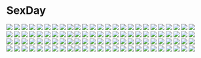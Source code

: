 # SexDay
![](https://konachan.com/jpeg/91a39902d70894159686d86afeaca04e/Konachan.com%20-%20304784%20animal_ears%20azur_lane%20blue_eyes%20blush%20cameltoe%20catgirl%20koko_sokodoko%20long_hair%20navel%20no_bra%20panties%20purple_hair%20shirt_lift%20tail%20underwear.jpg)
![](https://konachan.com/image/a4db5623af33ee10db1d891049004e89/Konachan.com%20-%20281422%20aliasing%20black_hair%20blush%20cape%20cherry_blossoms%20flowers%20japanese_clothes%20kimono%20long_hair%20miyabi_akino%20original%20petals%20signed.jpg)
![](https://konachan.com/jpeg/ae53ac541616ca20dbf81824f4d95ef6/Konachan.com%20-%2045179%20amber_quartz%20blonde_hair%20blue_eyes%20bra%20motizuki_nayuta%20panties%20underwear.jpg)
![](https://konachan.com/image/477b2106b2a8510f427757d6ea177457/Konachan.com%20-%20188132%20black_eyes%20brown_hair%20city%20gloves%20original%20scarf%20short_hair%20sky%20tomioka_jirou%20torii%20tree.jpg)
![](https://konachan.com/image/e7fe7294e63c7287f3581c9204378b3d/Konachan.com%20-%20174712%20aqua_eyes%20boots%20christmas%20gray_hair%20hat%20headband%20konpaku_youmu%20niwashi_%28yuyu%29%20panties%20santa_costume%20santa_hat%20short_hair%20skirt%20touhou%20underwear.jpg)
![](https://konachan.com/image/b062932d2b0095877f6585f4ec79ed5a/Konachan.com%20-%2058082%20bed%20blue_eyes%20blush%20breasts%20mitsurugi_asuka%20nipples%20nude%20pussy%20red_hair%20ribbons%20ryohka%20thighhighs%20uncensored%20wizard_girl_ambitious.jpg)
![](https://konachan.com/image/327db2b255781841be9e715cc845f27f/Konachan.com%20-%2021802%20bakuretsu_tenshi%20gun%20jo%20weapon.jpg)
![](https://konachan.com/image/2e3e62e5be7a910dbca150b40a6efe11/Konachan.com%20-%20276454%20aqua_eyes%20aqua_hair%20breasts%20cleavage%20dress%20gloves%20hatsune_miku%20long_hair%20pantyhose%20tsukishiro_saika%20twintails%20vocaloid%20white.jpg)
![](https://konachan.com/image/fffc2f1070122ad2e835ef758e482275/Konachan.com%20-%2047367%20armor%20bartz_klauser%20cecil_harvey%20cloud_strife%20final_fantasy%20firion%20game_console%20male%20onion_knight%20shantotto%20terra_branford%20tidus%20zidane_tribal.gif)
![](https://konachan.com/jpeg/3ced1dd0bbde8235368d1c2529a0f323/Konachan.com%20-%20147613%20amagami_akito%20chibi%20drink%20game_cg%20long_hair%20nanawind%20red_hair%20school_uniform%20takasaki_honoka%20yuyukana.jpg)
![](https://konachan.com/image/aca5d80d0965c38ca425a8600035820a/Konachan.com%20-%20152331%20bunny%20hatsune_miku%20japanese_clothes%20kimono%20night%20short_hair%20snow%20snowman%20stairs%20ti_owo%20tree%20vocaloid%20wedding_attire%20white_hair%20winter%20yuki_miku.jpg)
![](https://konachan.com/image/4b5e1d145657362102b6fe9e7d2478ea/Konachan.com%20-%20167853%20animal%20barefoot%20black_eyes%20blue_hair%20den_%28itokiitoki5022%29%20fan%20fish%20japanese_clothes%20jpeg_artifacts%20long_hair%20male%20mirror%20original%20short_hair.jpg)
![](https://konachan.com/jpeg/1e9a93f1b724e39c7899557329682e10/Konachan.com%20-%20126306%20black_hair%20blue_hair%20bodysuit%20brown_hair%20crossover%20flowers%20glasses%20katou_marika%20kyouno_madoka%20long_hair%20purple_eyes%20skintight%20thighhighs.jpg)
![](https://konachan.com/jpeg/fbe0f25d6fbc7b53f543c293af4dbe96/Konachan.com%20-%20232421%20all_male%20animal%20fish%20male%20navel%20necklace%20otogari_adonis%20purple_hair%20short_hair%20swimsuit%20tagme_%28artist%29%20topless%20waifu2x%20water%20wet%20yellow_eyes.jpg)
![](https://konachan.com/jpeg/54fa8718700d78692a66e730550fe75d/Konachan.com%20-%206205%20dress%20glasses%20kazami_mizuho%20kusanagi_kei%20marie%20onegai_teacher%20purple_eyes%20red_hair%20tagme%20uon_taraku.jpg)
![](https://konachan.com/image/30d2df5fd043a0fa3e447f166f1b6df4/Konachan.com%20-%20294657%20animal_ears%20dark_skin%20fang%20forest%20grass%20loli%20nasu_na%20original%20tail%20tree.jpg)
![](https://konachan.com/image/b478d303686a45c3a6811f2ab4c6fcb5/Konachan.com%20-%2012462%20tagme.jpg)
![](https://konachan.com/image/162b8c8958ce5fdcec505f7314294cd1/Konachan.com%20-%20199707%20blush%20close%20code_geass%20green_hair%20hikarino%20leila_%28code_geass%29%20long_hair%20purple_eyes%20tie.jpg)
![](https://konachan.com/jpeg/ab706e49c7390b2abedeea50228e462c/Konachan.com%20-%20300291%20blue_eyes%20blush%20gochuumon_wa_usagi_desu_ka%3F%20kafuu_chino%20loli%20long_hair%20mannaku%20purple_hair%20school_swimsuit%20swimsuit%20thighhighs%20tippy_%28gochiusa%29.jpg)
![](https://konachan.com/jpeg/d2759269137ca2d354fc0c84ebb3c3a2/Konachan.com%20-%20301223%20aqua_eyes%20blush%20breasts%20fate_grand_order%20fate_%28series%29%20long_hair%20miyamoto_musashi_%28fate_grand_order%29%20parody%20pink_hair%20ponytail%20rei_kun.jpg)
![](https://konachan.com/jpeg/49cebc32fdb1f46be6728f992bd20d84/Konachan.com%20-%2034661%20blush%20hiiragi_kagami%20lucky_star.jpg)
![](https://konachan.com/jpeg/bfeec3fb19fc008e0122054b2d8d27a2/Konachan.com%20-%20144878%20building%20game_cg%20hashimoto_takashi%20imouto_no_katachi%20kiss%20night%20orange_hair%20skirt%20sphere%20sumeragi_ayaka%20thighhighs%20twintails.jpg)
![](https://konachan.com/image/a0fe46c914348a0971071f02b47194dd/Konachan.com%20-%20118044%20blue_eyes%20konoe_subaru%20mayo_chiki%21%20orange_hair%20panties%20striped_panties%20tagme%20underwear.jpg)
![](https://konachan.com/image/006e5a2482c964864398a400782e530a/Konachan.com%20-%20160595%20ass%20blue_hair%20blush%20chro%20original%20panties%20red_eyes%20striped_panties%20underwear.jpg)
![](https://konachan.com/jpeg/e1908b1ba48afb516f45020d4f6418c8/Konachan.com%20-%20163339%20animal_ears%20bakemonogatari%20breasts%20catgirl%20cleavage%20glasses%20hanekawa_tsubasa%20long_hair%20pajamas%20sleeping%20sugiyama_nobuhiro%20white%20white_hair%20wink.jpg)
![](https://konachan.com/image/b83d53e273e89a104423982d36bb2cb3/Konachan.com%20-%20161758%20blush%20breast_hold%20breasts%20censored%20cum%20demon%20jpeg_artifacts%20koakuma%20megawatt%20nipples%20paizuri%20penis%20red_hair%20touhou%20wings.jpg)
![](https://konachan.com/image/7e88465ee042232cbb98ab8a8428497e/Konachan.com%20-%2026705%20kingdom_hearts%20sora.jpg)
![](https://konachan.com/jpeg/1ee4e8bb39fea87ebcbabdfab578242b/Konachan.com%20-%2073596%20animal_ears%20dress%20foxgirl%20gloves%20hat%20long_hair%20monochrome%20ribbons%20short_hair%20sky%20tail%20touhou%20umbrella%20yakumo_ran%20yakumo_yukari.jpg)
![](https://konachan.com/image/9ffbb6fbb5dc6c7ee95e9d0033cb7f02/Konachan.com%20-%2069644%20breasts%20cassandra_alexandra%20cleavage%20soul_calibur%20thighhighs%20yn_red.jpg)
![](https://konachan.com/image/89b85d757b3e56788efb2f6b13003cc9/Konachan.com%20-%20212757%20censored%20cum%20hanamiya_nagisa%20misaki_kurehito%20nipples%20no_bra%20open_shirt%20penis%20pussy_juice%20sex%20thighhighs%20trumple%20ushinawareta_mirai_wo_motomete.jpg)
![](https://konachan.com/jpeg/6038ab6dd26c5c1413c972a6a6f1b0a7/Konachan.com%20-%20159164%20mizutame_tori%20vocaloid.jpg)
![](https://konachan.com/jpeg/84bde9be1c87359f35e8c62189c82eb9/Konachan.com%20-%20217370%20akikan_%2810552397%29%20blush%20bra%20breasts%20cleavage%20navel%20panties%20pink_eyes%20pink_hair%20underwear%20yuigahama_yui.jpg)
![](https://konachan.com/image/98549131cba6b5fc99b2ab1ba8ce8ea3/Konachan.com%20-%20140370%20book%20chain%20elizabeth%20persona%20persona_3%20persona_4%20sword%20thanatos%20watermark%20weapon.jpg)
![](https://konachan.com/image/f33acdaf13dc113990fe38afc90fdf84/Konachan.com%20-%20143543%20ass%20bodysuit%20original%20saejin_oh%20short_hair%20skintight.jpg)
![](https://konachan.com/image/af0e6334241232e4458b654d48661123/Konachan.com%20-%20174026%20green_hair%20hatsune_miku%20long_hair%20mousou_zei_%28vocaloid%29%20petals%20red_eyes%20shiroxx0094%20skirt%20thighhighs%20twintails%20vocaloid.jpg)
![](https://konachan.com/jpeg/b9f5d1c2e8a923649041d23063654b40/Konachan.com%20-%20281521%20anus%20bed%20bikini%20black_hair%20blush%20breasts%20brown_hair%20cum%20navel%20nipples%20nironiro%20original%20penis%20pubic_hair%20pussy%20red_eyes%20short_hair%20swimsuit%20thighhighs.jpg)
![](https://konachan.com/jpeg/71bfe5d5c7421a91ed33d3a668d5a1a6/Konachan.com%20-%20175800%20black_hair%20bow%20chiisana_kanojo_no_sayokyoku%20feng%20game_cg%20long_hair%20motosuwa_matsuri%20panties%20school_uniform%20tsurusaki_takahiro%20underwear%20water.jpg)
![](https://konachan.com/image/32b45d1d8282a334d0678279615ad066/Konachan.com%20-%2022809%20mugi-maru%20nakahara_komugi%20nurse_witch_komugi-chan%20poyoyon_rokku.jpg)
![](https://konachan.com/image/82d7a0c118a5bfaef7b85168de767624/Konachan.com%20-%20169047%20ass%20blue_eyes%20desert%20giba_%28out-low%29%20gun%20hanna-justina_marseille%20panties%20pink_hair%20strike_witches%20tail%20underwear%20weapon%20wings.jpg)
![](https://konachan.com/image/f9d098e252d1fb73757de2825315b53c/Konachan.com%20-%2093618%20dress%20haruna_%28kore_wa_zombie_desu_ka%3F%29%20hat%20kore_wa_zombie_desu_ka%3F%20pass-d%20thighhighs%20white.jpg)
![](https://konachan.com/image/6bbd142066ce774cbb4f0af827497734/Konachan.com%20-%20125419%20blue_eyes%20blue_hair%20elbow_gloves%20gloves%20hatsune_miku%20meola%20skirt%20tie%20twintails%20vocaloid.jpg)
![](https://konachan.com/image/42e76c594a271484492d3d298fd66271/Konachan.com%20-%2017954%20izumi_konata%20lucky_star.jpg)
![](https://konachan.com/jpeg/67138d4399909df3b506a9632568eb6f/Konachan.com%20-%20100923%20favorite%20hoshizora_no_memoria%20minahoshi_asuho%20red_eyes%20red_hair%20school_uniform%20shida_kazuhiro%20short_hair.jpg)
![](https://konachan.com/image/c1c6845dd289fd0a904a08585f9ddba4/Konachan.com%20-%20139157%20animal_ears%20aoba_senkiri%20bunny_ears%20bunnygirl%20long_hair%20pink_hair%20red_eyes%20reisen_udongein_inaba%20school_uniform%20skirt%20thighhighs%20touhou%20upskirt%20wink.jpg)
![](https://konachan.com/jpeg/f9d38f32b803a381e2b2acf3da4a88de/Konachan.com%20-%20123706%20food%20ice_cream%20original%20purple_hair%20ryohka%20swimsuit%20thighhighs%20twintails.jpg)
![](https://konachan.com/image/ad867019b3bd09d8a8ae9fc98d98f536/Konachan.com%20-%20200859%20ass%20bed%20beli_lapran%20blush%20breasts%20cameltoe%20dark_skin%20headband%20hunie_pop%20ninamo%20nipples%20panties%20purple_eyes%20topless%20underwear.jpg)
![](https://konachan.com/jpeg/5413053c52515397ea28c4341c2e999c/Konachan.com%20-%20209485%20cropped%20game_cg%20himeno_sena%20kimishima_ao%20koi_x_shin_ai_kanojo%20school_uniform%20us%3Atrack.jpg)
![](https://konachan.com/image/4b87b28951ccc3fcb80d4a4140489a1d/Konachan.com%20-%20115564%20amami_haruka%20bikini%20breasts%20brown_hair%20cleavage%20green_eyes%20idolmaster%20sugi_%28shoufusha%29%20swimsuit%20wet.jpg)
![](https://konachan.com/jpeg/2487bc7462d53c0be5e49beeb55ea6c2/Konachan.com%20-%20183054%202girls%20anthropomorphism%20blush%20breast_grab%20breasts%20fingering%20lactation%20mutsu_%28kancolle%29%20nipples%20nude%20pussy%20qingmingtongzi%20seaport_hime%20uncensored%20yuri.jpg)
![](https://konachan.com/image/261fbccc45fa85bf533d6ab9f1fd8a37/Konachan.com%20-%20127661%20animal_ears%20brown_hair%20long_hair%20original%20thighhighs%20yuuki_kira.jpg)
![](https://konachan.com/jpeg/789debd56a8984de7ce9080ef9ed5429/Konachan.com%20-%20261898%202girls%20shoujo_ai%20signed%20tsuki_tokage%20tsurumaki_maki%20vocaloid%20voiceroid%20yuzuki_yukari.jpg)
![](https://konachan.com/jpeg/3c43889dbd3fa53a58eee1c055e963cb/Konachan.com%20-%20283301%20aliasing%20black_hair%20bra%20breasts%20choker%20flowers%20long_hair%20navel%20ninoko%20nipples%20original%20panties%20see_through%20shirt_lift%20skirt%20thighhighs%20underwear%20wet.jpg)
![](https://konachan.com/image/4434ef7ca189c449a5210c38eff7c118/Konachan.com%20-%2040412%20initial-g.jpg)
![](https://konachan.com/jpeg/e7915078c6ebb84188ad5dda85977b6f/Konachan.com%20-%20105436%20hatsune_miku%20vocaloid.jpg)
![](https://konachan.com/image/387dc6add2233bb5a8b34c594e65bd88/Konachan.com%20-%2097279%20aqua_eyes%20aqua_hair%20bamuth%20long_hair%20necklace%20original%20pixiv_fantasia%20sideboob%20signed.jpg)
![](https://konachan.com/image/65c4c7def72bf1a119a1b397cbcbc56e/Konachan.com%20-%2035071%20air%20angel%20kamio_misuzu%20kanna%20kannabi_no_mikoto%20key%20kunisaki_yukito%20wings.jpg)
![](https://konachan.com/jpeg/87d6f1b6670803c8e90ca2215cb1ce24/Konachan.com%20-%20146444%20brown_hair%20game_cg%20green_eyes%20mahou_senshi_extra_stage%20nanase_ririko%20panties%20saitou_natsuki%20tentacles%20thighhighs%20underboob%20underwear.jpg)
![](https://konachan.com/image/891500bf6df5a0e8acbf0ed334aac4a2/Konachan.com%20-%2025651%20bandage%20dark%20flowers%20higurashi_no_naku_koro_ni%20sonozaki_mion%20sonozaki_shion%20twins.jpeg)
![](https://konachan.com/image/1ee855e86a45c31e3f80f439630d3c63/Konachan.com%20-%2052034%20grass%20long_hair%20scenic%20skirt%20sky.jpg)
![](https://konachan.com/jpeg/76947db205b649543daadc1eced23d4a/Konachan.com%20-%20235238%20beach%20bikini%20blonde_hair%20blue_eyes%20clouds%20cropped%20flat_chest%20food%20ice_cream%20navel%20ponytail%20shade%20short_hair%20sky%20swim_ring%20swimsuit%20tree%20water.jpg)
![](https://konachan.com/jpeg/4a779072462b7d59d8bf25349f2af8a1/Konachan.com%20-%20255243%20aoi_tori%20bed%20game_cg%20koku%20kurosaki_sayo%20purple_eyes%20purple_hair%20purple_software%20short_hair.jpg)
![](https://konachan.com/jpeg/6b0795929874aa520e063d98ab6ee03b/Konachan.com%20-%20256931%20cropped%20feathers%20gray_eyes%20gray_hair%20headphones%20long_hair%20original%20polychromatic%20ruroo%20skirt%20thighhighs%20waifu2x%20wings.jpg)
![](https://konachan.com/image/610a9ab2f098d0aaf457f71ad673d3e8/Konachan.com%20-%20164517%203d%20haneto%20nintendo%20realistic%20see_through%20tagme%20trainer_%28wii_fit%29%20wii_fit.jpg)
![](https://konachan.com/jpeg/1684f1283d6abed9eaeb23438c668f05/Konachan.com%20-%20220225%20aqua_eyes%20blush%20bow%20choker%20fan%20flowers%20hat%20long_hair%20love_live%21_school_idol_project%20moorina%20necklace%20purple_hair%20rose%20signed%20toujou_nozomi.jpg)
![](https://konachan.com/image/ca9ee96ac7e31b8b0f7816bdee271847/Konachan.com%20-%2012624%20tagme.jpg)
![](https://konachan.com/jpeg/78ccb8617c1eb68c68b5fe8a8ca06de4/Konachan.com%20-%2069418%20amakura%20game_cg%20glasses%20id_-rebirth_session-%20katase_sakura%20knife%20male%20root_nuko%20sunglasses%20tagme_%28character%29%20weapon.jpg)
![](https://konachan.com/image/a447580c20e47f61946143a53cf0ffa3/Konachan.com%20-%2076937%20blonde_hair%20blue_eyes%20blush%20japanese_clothes%20kazakura%20long_hair%20original%20pointed_ears%20purple_eyes%20yukata.jpg)
![](https://konachan.com/image/ef966e11cd0ee8c00bb6dc52f3b893ac/Konachan.com%20-%2010430%20houden_eizou.jpg)
![](https://konachan.com/image/1e28ea432b0e8ac3d62b4a6e51879533/Konachan.com%20-%2015390%20camera%20flcl%20kneehighs%20samejima_mamimi%20socks.jpg)
![](https://konachan.com/image/1a41a74c0d959257ac9ff0e7fc5cb7f5/Konachan.com%20-%2039947%20aquaplus%20leaf%20mitsumi_misato%20silfa%20to_heart%20to_heart_2%20to_heart_2_another_days.jpg)
![](https://konachan.com/image/456dafe98dfc3928cfa89a69535fe272/Konachan.com%20-%20120406%20animal_ears%20blonde_hair%20blue_eyes%20catgirl%20long_hair%20seeu%20thighhighs%20vocaloid.jpg)
![](https://konachan.com/image/dbb0f82cdc55438d6adca75e6d078d37/Konachan.com%20-%20157000%20blonde_hair%20bow%20dress%20flowers%20hat%20kirisame_marisa%20long_hair%20madyy%20petals%20touhou%20witch%20yellow_eyes.jpg)
![](https://konachan.com/jpeg/186ecadff1d93660a8e6f542787f4456/Konachan.com%20-%20161423%20bicolored_eyes%20blonde_hair%20bow%20key%20long_hair%20nakatsu_shizuru%20punch%20rewrite%20school_uniform%20twintails%20visualart.jpg)
![](https://konachan.com/jpeg/1dce72ac76c124efa988f5d667773791/Konachan.com%20-%2054540%20bikini%20blush%20breasts%20brown_hair%20cleavage%20food%20haramura_nodoka%20ice_cream%20long_hair%20miyanaga_saki%20pink_hair%20saki%20short_hair%20swimsuit%20transparent%20vector.jpg)
![](https://konachan.com/jpeg/c9578e842e5ccbf29f12b469be8e0490/Konachan.com%20-%20109777%20coffee-kizoku%20cure_girl%20hoshimiya_miyu%20kunimura_kotone%20nanjou_rena%20panties%20petals%20school_uniform%20skirt%20skirt_lift%20underwear%20upskirt.jpg)
![](https://konachan.com/image/ca697f9cfc53318fa338a85732face2e/Konachan.com%20-%20241214%20bow%20breasts%20brown_hair%20dress%20emia_wang%20koizumi_hanayo%20love_live%21_school_idol_project%20pink_eyes%20ribbons%20short_hair.jpg)
![](https://konachan.com/image/9f9cb858d28be24921734e79fcdb5797/Konachan.com%20-%20160597%20blue_hair%20cake%20dress%20flowers%20food%20garter_belt%20hat%20musou_yuchi%20remilia_scarlet%20rose%20touhou%20vampire%20wings.jpg)
![](https://konachan.com/image/41a694898418696c32db071985e67d29/Konachan.com%20-%20131470%20cape%20green_eyes%20green_hair%20night%20short_hair%20touhou%20tsukimoto_aoi%20wriggle_nightbug.jpg)
![](https://konachan.com/image/981ba323d14fb1fd79291599d20e461e/Konachan.com%20-%20164704%20blonde_hair%20blue_eyes%20candy%20navel%20original%20panties%20school_uniform%20sleepy91%20teddy_bear%20twintails%20underwear.jpg)
![](https://konachan.com/jpeg/e87e15796d8310b525a7c0b68ef2e337/Konachan.com%20-%20274002%20blush%20brown_hair%20close%20fireworks%20idolmaster%20japanese_clothes%20long_hair%20night%20ponytail%20shimamura_uzuki%20u_rin%20yellow_eyes%20yukata.jpg)
![](https://konachan.com/jpeg/5b98dff5cb965f506783ef9c373cf0ef/Konachan.com%20-%20230874%20black_hair%20brown_eyes%20brown_hair%20chanomach%20male%20original%20scarf%20short_hair.jpg)
![](https://konachan.com/jpeg/6ef7ee2cc52d1d331a16d9d4a639064e/Konachan.com%20-%20286217%20anthropomorphism%20brown_eyes%20brown_hair%20capriccio%20cat_smile%20close%20cropped%20headdress%20hoodie%20loli%20microphone%20short_hair%20waifu2x%20watermark%20white.jpg)
![](https://konachan.com/jpeg/a9ff4d07d8e84d1f65a8d695c4e11665/Konachan.com%20-%20170126%202girls%20animal%20autumn%20bird%20blonde_hair%20brown_eyes%20dress%20food%20fruit%20hat%20leaves%20pumpkin%20red_eyes%20short_hair%20signed%20sky%20touhou%20tree%20water%20waterfall.jpg)
![](https://konachan.com/image/917605d8008adebac4800be58b79ba57/Konachan.com%20-%20246628%20a-801%20christmas%20group%20loli%20original%20signed.jpg)
![](https://konachan.com/jpeg/0ebb2f147bc25a5cb288c55d047bfc89/Konachan.com%20-%20196674%20animal%20bell%20blonde_hair%20frog%20hat%20moriya_suwako%20sword%20thighhighs%20touhou%20ugume%20weapon%20wristwear.jpg)
![](https://konachan.com/jpeg/398a4b39dc8840d6c6c3d9a740ce4958/Konachan.com%20-%20269061%202girls%20animal_ears%20barefoot%20black_hair%20blush%20brown_hair%20catgirl%20dark%20game_cg%20loli%20long_hair%20neko_works%20nekopara%20sayori%20short_hair%20tail%20tears%20twintails.jpg)
![](https://konachan.com/image/34f8f1c7c0f21f5fc4295158fb7d839c/Konachan.com%20-%20144326%20aqua_eyes%20aqua_hair%20blush%20flowers%20hatsune_miku%20jpeg_artifacts%20long_hair%20panties%20saihate%20thighhighs%20twintails%20umbrella%20underwear%20vocaloid%20water.jpg)
![](https://konachan.com/image/1bbaf7502c6f719d1b9e670b06d0fbcd/Konachan.com%20-%2027932%20ayakashi%20tagme.jpg)
![](https://konachan.com/image/8378246d7f99ecc322b490c26e07980a/Konachan.com%20-%20120465%20black_hair%20black_rock_shooter%20blue_eyes%20chain%20grey_%28black_rock_shooter%29%20jpeg_artifacts%20kuroi_mato%20sword%20weapon.jpg)
![](https://konachan.com/image/597104581fd85f184e2b1ccc09896c17/Konachan.com%20-%2074038%20k-on%21%20nakano_azusa%20swimsuit.jpg)
![](https://konachan.com/jpeg/71f48826575a1600a2d5cc588a7dbe64/Konachan.com%20-%2046805%20chibi%20chrome_shelled_regios%20felli_loss%20transparent.jpg)
![](https://konachan.com/jpeg/000265373c9c1d2b5fe2142f35cdb76d/Konachan.com%20-%20269601%20animal_ears%20bed%20blue_hair%20blush%20catgirl%20computer%20lu%27%27%20navel%20nijisanji%20panties%20shizuka_rin%20short_hair%20skirt%20tail%20tie%20underwear%20yellow_eyes.jpg)
![](https://konachan.com/image/4e4b408c5039b3e350b40e53c5f13ad6/Konachan.com%20-%2014043%20anderson%20black%20hellsing.jpg)
![](https://konachan.com/image/e30fdd50dfddfbb69f289e4af8e16667/Konachan.com%20-%2023866%20all_male%20hug%20male%20naruto%20uchiha_itachi%20uchiha_sasuke.jpg)
![](https://konachan.com/jpeg/6fc3c12ff607a25bdf0501084e652c46/Konachan.com%20-%20178930%20anus%20ass%20bondage%20breasts%20game_cg%20glasses%20jiyu2%20kakei_ranka%20long_hair%20mazo_x_love%20nipples%20nopan%20open_shirt%20pussy%20third-party_edit%20uncensored.jpg)
![](https://konachan.com/image/a2bbe295d8db01aa85104892dcb0bfe5/Konachan.com%20-%20128510%20kagamine_rin%20vocaloid.jpg)
![](https://konachan.com/jpeg/2420f103f3157290ab2216fb21bddbad/Konachan.com%20-%2065077%20vocaloid%20yamine_aku%20zoom_layer.jpg)
![](https://konachan.com/image/84990f0acf5a5c8d5cc51ec5d5530b0b/Konachan.com%20-%2057378%20doumyouji_sakura_%28volume7%29%20fue%20rococoworks%20tsujiura_ryouko%20volume7.jpg)
![](https://konachan.com/jpeg/195a9fd0f88f8ab6ebbb513fdc576a83/Konachan.com%20-%20299013%20bath%20breasts%20game_cg%20hiiragi_isana%20nipples%20nude%20oekakizuki%20oshikake_kanojo_wa_ore_no_sewa_o_shitai.jpg)
![](https://konachan.com/image/4bc591507c19fe6be7724d566554b20c/Konachan.com%20-%2017597%20brown_hair%20clamp%20green_eyes%20headdress%20japanese_clothes%20kimono%20mokona%20sakura_%28tsubasa%29%20short_hair%20tsubasa_reservoir_chronicle.jpg)

